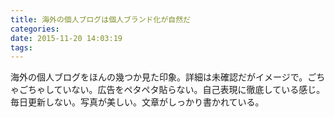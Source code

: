 ```yaml
---
title: 海外の個人ブログは個人ブランド化が自然だ
categories:
date: 2015-11-20 14:03:19
tags:
---
```


海外の個人ブログをほんの幾つか見た印象。詳細は未確認だがイメージで。ごちゃごちゃしていない。広告をペタペタ貼らない。自己表現に徹底している感じ。毎日更新しない。写真が美しい。文章がしっかり書かれている。